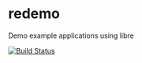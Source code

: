 redemo
======

Demo example applications using libre

[![Build Status](https://travis-ci.org/creytiv/redemo.svg?branch=master)](https://travis-ci.org/creytiv/redemo)
